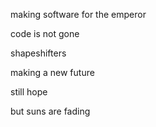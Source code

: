 making software for the emperor

code is not gone

shapeshifters

making a new future

still hope

but suns are fading